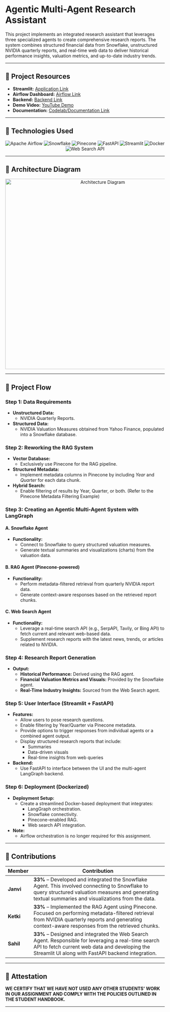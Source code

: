 # Agentic Multi-Agent Research Assistant

This project implements an integrated research assistant that leverages three specialized agents to create comprehensive research reports. The system combines structured financial data from Snowflake, unstructured NVIDIA quarterly reports, and real-time web data to deliver historical performance insights, valuation metrics, and up-to-date industry trends.

---

## **📌 Project Resources**
- **Streamlit:** [Application Link](http://34.21.56.116:8501)
- **Airflow Dashboard:** [Airflow Link](http://34.21.56.116:8080)
- **Backend:** [Backend Link](http://34.21.56.116:8000)
- **Demo Video:** [YouTube Demo](https://youtu.be/7x4iwCADyJA)
- **Documentation:** [Codelab/Documentation Link](https://codelabs-preview.appspot.com/?file_id=1xFumshJM3UlPdMnpQ0lPdu22o8shux50UXjRI8qIng4#1)

---

## **📌 Technologies Used**
<p align="center">
  <img src="https://img.shields.io/badge/-Apache_Airflow-017CEE?style=for-the-badge&logo=apache-airflow&logoColor=white" alt="Apache Airflow">
  <img src="https://img.shields.io/badge/-Snowflake-007FFF?style=for-the-badge" alt="Snowflake">
  <img src="https://img.shields.io/badge/-Pinecone-734BD4?style=for-the-badge" alt="Pinecone">
  <img src="https://img.shields.io/badge/-FastAPI-009688?style=for-the-badge&logo=fastapi&logoColor=white" alt="FastAPI">
  <img src="https://img.shields.io/badge/-Streamlit-FF4B4B?style=for-the-badge&logo=streamlit&logoColor=white" alt="Streamlit">
  <img src="https://img.shields.io/badge/-Docker-2496ED?style=for-the-badge&logo=docker&logoColor=white" alt="Docker">
  <img src="https://img.shields.io/badge/-Web_Search-FFA500?style=for-the-badge" alt="Web Search API">
</p>

---

## **📌 Architecture Diagram**
<p align="center">
  <img src="https://your_link/architecture_diagram.jpg" alt="Architecture Diagram" width="600">
</p>

---

## **📌 Project Flow**

### **Step 1: Data Requirements**
- **Unstructured Data:**  
  - NVIDIA Quarterly Reports.
- **Structured Data:**  
  - NVIDIA Valuation Measures obtained from Yahoo Finance, populated into a Snowflake database.

### **Step 2: Reworking the RAG System**
- **Vector Database:**  
  - Exclusively use Pinecone for the RAG pipeline.
- **Structured Metadata:**  
  - Implement metadata columns in Pinecone by including *Year* and *Quarter* for each data chunk.
- **Hybrid Search:**  
  - Enable filtering of results by Year, Quarter, or both. (Refer to the Pinecone Metadata Filtering Example)

### **Step 3: Creating an Agentic Multi-Agent System with LangGraph**

#### **A. Snowflake Agent**
- **Functionality:**  
  - Connect to Snowflake to query structured valuation measures.
  - Generate textual summaries and visualizations (charts) from the valuation data.

#### **B. RAG Agent (Pinecone-powered)**
- **Functionality:**  
  - Perform metadata-filtered retrieval from quarterly NVIDIA report data.
  - Generate context-aware responses based on the retrieved report chunks.

#### **C. Web Search Agent**
- **Functionality:**  
  - Leverage a real-time search API (e.g., SerpAPI, Tavily, or Bing API) to fetch current and relevant web-based data.
  - Supplement research reports with the latest news, trends, or articles related to NVIDIA.

### **Step 4: Research Report Generation**
- **Output:**  
  - **Historical Performance:** Derived using the RAG agent.
  - **Financial Valuation Metrics and Visuals:** Provided by the Snowflake agent.
  - **Real-Time Industry Insights:** Sourced from the Web Search agent.

### **Step 5: User Interface (Streamlit + FastAPI)**
- **Features:**  
  - Allow users to pose research questions.
  - Enable filtering by Year/Quarter via Pinecone metadata.
  - Provide options to trigger responses from individual agents or a combined agent output.
  - Display structured research reports that include:
    - Summaries
    - Data-driven visuals
    - Real-time insights from web queries
- **Backend:**  
  - Use FastAPI to interface between the UI and the multi-agent LangGraph backend.

### **Step 6: Deployment (Dockerized)**
- **Deployment Setup:**  
  - Create a streamlined Docker-based deployment that integrates:
    - LangGraph orchestration.
    - Snowflake connectivity.
    - Pinecone-enabled RAG.
    - Web search API integration.
- **Note:**  
  - Airflow orchestration is no longer required for this assignment.

---

## **📌 Contributions**

| **Member**   | **Contribution**                                                                                                                                         |
|--------------|----------------------------------------------------------------------------------------------------------------------------------------------------------|
| **Janvi** | **33%** – Developed and integrated the Snowflake Agent. This involved connecting to Snowflake to query structured valuation measures and generating textual summaries and visualizations from the data. |
| **Ketki** | **33%** – Implemented the RAG Agent using Pinecone. Focused on performing metadata-filtered retrieval from NVIDIA quarterly reports and generating context-aware responses from the retrieved chunks. |
| **Sahil** | **33%** – Designed and integrated the Web Search Agent. Responsible for leveraging a real-time search API to fetch current web data and developing the Streamlit UI along with FastAPI backend integration. |
---

## **📌 Attestation**
**WE CERTIFY THAT WE HAVE NOT USED ANY OTHER STUDENTS' WORK IN OUR ASSIGNMENT AND COMPLY WITH THE POLICIES OUTLINED IN THE STUDENT HANDBOOK.**

---
